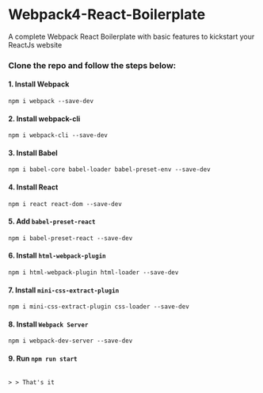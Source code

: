 # Webpack4-React-Boilerplate
A complete Webpack React Boilerplate with basic features to kickstart your ReactJs website

### Clone the repo and follow the steps below:

#### 1. Install Webpack
  ```
  npm i webpack --save-dev
  ```
#### 2. Install webpack-cli
  ```
  npm i webpack-cli --save-dev
  ```
#### 3. Install Babel
  ```
  npm i babel-core babel-loader babel-preset-env --save-dev
  ```
#### 4. Install React
  ```
  npm i react react-dom --save-dev
  ```
#### 5. Add ` babel-preset-react `
  ```
  npm i babel-preset-react --save-dev
  ```
#### 6. Install ` html-webpack-plugin `
  ```
  npm i html-webpack-plugin html-loader --save-dev
  ```
#### 7. Install ` mini-css-extract-plugin `
  ```
  npm i mini-css-extract-plugin css-loader --save-dev
  ```
#### 8. Install ` Webpack Server `
  ```
  npm i webpack-dev-server --save-dev
  ```
#### 9. Run ` npm run start `
  ``` Visit http://localhost:8080/ 
  
  > > That's it
